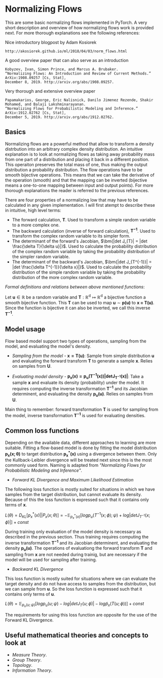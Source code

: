# Normalizing Flows

This are some basic normalizing flows implemented in PyTorch. A very short description and overview of how normalizing flows work is provided next. For more thorough explanations see the following references:

Nice introductory blogpost by Adam Kosiorek

    http://akosiorek.github.io/ml/2018/04/03/norm_flows.html

A good overview paper that can also serve as an introduction

    Kobyzev, Ivan, Simon Prince, and Marcus A. Brubaker. 
    “Normalizing Flows: An Introduction and Review of Current Methods.” 
    ArXiv:1908.09257 [Cs, Stat], 
    December 8, 2019. http://arxiv.org/abs/1908.09257.

Very thorough and extensive overview paper

    Papamakarios, George, Eric Nalisnick, Danilo Jimenez Rezende, Shakir Mohamed, and Balaji Lakshminarayanan. 
    “Normalizing Flows for Probabilistic Modeling and Inference.” 
    ArXiv:1912.02762 [Cs, Stat], 
    December 5, 2019. http://arxiv.org/abs/1912.02762.

## Basics

Normalizing flows are a powerful method that allow to transform a density distrbution into an arbitrary complex density distribution. An intuitive explanation is to look at normalizing flows as taking away probability mass from one part of a distribution and placing it back in a different position. This operaiton preserves the total mass of one, thus making the output distribution a probability distribution. The flow operations have to be smooth bijective operations. This means that we can take the derivative of the operation (smooth) and that the mapping can be inverted (bijective means a one-to-one mapping between input and output points). For more thorough explanations the reader is referred to the previous references.

There are four properties of a normalizing low that may have to be calculated in any given implementation. I will first atempt to describe these in intuitive, high level terms:

* The forward calculation, $\bm{T}$. Used to transform a simple random variable to a more complex one.
* The backward calculation (inverse of forward calculation), $\bm{T^{-1}}$. Used to transform the complex random variable to its simpler form.
* The determinant of the forward's Jacobian, $\bm{|det J_{T}| = |det \frac{\delta T}{\delta u}|}$. Used to calculate the probability distribution of the complex random variable by taking the probability distribution of the simpler random variable.
* The determinant of the backward's Jacobian, $\bm{|det J_{T^{-1}}| = |det \frac{\delta T^{-1}}{\delta x}|}$. Used to calculate the probability distribution of the simple random variable by taking the probability distribution of the more complex random variable.

_Formal definitions and relations between above mentioned functions_:

Let $\textbf{u} \in \mathbb{R}$ be a random variable and $\textbf{T}: \mathbb{R^{d}} \mapsto \mathbb{R^{d}}$ a bijective function a smooth bijective function. This $\textbf{T}$ can be used to map $\textbf{u} \sim \textbf{p(u)}$ to $\textbf{x = T(u)}$. Since the function is bijective it can also be inverted, we call this inverse $\mathbf{T^{-1}}$.

## Model usage

Flow based model support two types of operations, sampling from the model, and evaluating the model's density.

* _Sampling from the model_ - $\bm{x=T(u)}$: Sample from simple distribution $\bm{u}$ and evaluating the forward transform $\bm{T}$ to generate a sample $\bm{x}$. Relies on samples from $\bm{U}$.

* _Evaluating model density_ - $\bm{p_{x}(x) = p_{u}(T^{-1}(x))|det J_{T^{-1}}(x)|}$: Take a sample $\bm{x}$ and evaluate its density (probability) under the model. It requires computing the inverse transformation $\bm{T^{-1}}$ and its Jacobian determinent, and evaluating the density $\bm{p_{u}(u)}$. Relies on samples from $\bm{U}$.

Main thing to remember: forward transformation $\bm{T}$ is used for sampling from the model, inverse transformation $\bm{T^{-1}}$ is used for evaluating densities.

## Common loss functions

Depending on the available data, different approaches to learning are more suitable. Fitting a flow-based model is done by fitting the model distribution $\bm{p_{x}(x; \theta)}$ to target distribution $\bm{p^{*}_{x}(x)}$ using a divergence between them. Only the Kullback-Leibler divergence will be treated next since this is the most commonly used form. Naming is adapted from _"Normalizing Flows for Probabilistic Modeling and Inference"_.

* _Forward KL Divergence and Maximum Likelihood Estimation_

The following loss function is mostly suited for situations in which we have samples from the target distribution, but cannot evaluate its density. Because of this the loss function is expressed such that it contains only terms of $\bm{x}$.

$L(\theta) = D_{KL}[p_{x}^{*}(x) || P_{x}(x;\theta)] = -\mathbb{E}_{p^{*}_{x}(x)} [log p_{u}(T^{-1}(x;\phi); \psi) + log |det J_{T^{-1}} (x; \phi)|] + const$

During training only evaluation of the model density is necessary as described in the previous section. Thus training requires computing the inverse transformation $\bm{T^{-1}}$ and its Jacobian determinent, and evaluating the density $\bm{p_{u}(u)}$. The operations of evaluationg the forward transform $\bm{T}$ and sampling from $\bm{x}$ are not needed during trainig, but are necessary if the model will be used for sampling after training.

* _Backward KL Divergence_

This loss function is mostly suited for situations where we can evaluate the target density and do not have access to samples from the distribution, but we can sample from $\bm{u}$. So the loss function is expressed such that it contains only terms of $\bm{u}$.

$L(\theta) = \mathbb{E}_{p_{u}(u;\psi)} [ log p_{u}(u; \psi) - log | det J_{T}(u; \phi)| - log \widetilde{p}_{x}(T(u; \phi))] + const$

The requirements for using this loss function are opposite for the use of the Forward KL Divergence.

## Useful mathematical theories and concepts to look at

* _Measure Theory_.
* _Group Theory_.
* _Topology_.
* _Information Theory_.
